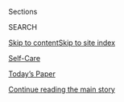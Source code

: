 <div id="app">

<div>

<div class="NYTAppHideMasthead css-zz1s19 e1suatyy0">

<div class="section css-ui9rw0 e1suatyy2">

<div class="css-11hrj97 er09x8g0">

<div class="css-6n7j50">

</div>

<span class="css-1dv1kvn">Sections</span>

<div class="css-10488qs">

<span class="css-1dv1kvn">SEARCH</span>

</div>

[Skip to content](#site-content)[Skip to site
index](#site-index)

</div>

<div id="masthead-section-label" class="css-1fnb9ct eaxe0e00">

[Self-Care](https://www.nytimes3xbfgragh.onion/section/style/self-care/)

</div>

<div class="css-10698na e1huz5gh0">

</div>

</div>

<div id="masthead-bar-one" class="section hasLinks css-15hmgas e1csuq9d3">

<div class="css-uqyvli e1csuq9d0">

</div>

<div class="css-1uqjmks e1csuq9d1">

</div>

<div class="css-9e9ivx">

[](https://myaccount.nytimes3xbfgragh.onion/auth/login?response_type=cookie&client_id=vi)

</div>

<div class="css-1bvtpon e1csuq9d2">

[Today’s Paper](https://www.nytimes3xbfgragh.onion/section/todayspaper)

</div>

</div>

</div>

</div>

<div data-aria-hidden="false">

<div id="site-content" data-role="main">

<div id="top-wrapper" class="css-15p45cc eaca97t0" type="top">

<div id="top-slug" class="css-19x0jxb eaca97t1" hidden="">

Advertisement

</div>

[Continue reading the main
story](#after-top)

<div class="ad top-wrapper" style="text-align:center;height:100%;display:block;min-height:90px">

<div id="top" class="place-ad" data-position="top" data-size-key="top">

</div>

</div>

<div id="after-top">

</div>

</div>

<div id="collection-style-self-care" class="section css-15h4p1b e9abtgs0">

<div class="css-1j21atc e1svk9qx1">

<div class="css-fmiefx e1svk9qx2">

<div class="css-1hk7r2m eu54l5x0">

<div id="sponsor-wrapper" class="css-7a1pgi eaca97t0" type="sponsor" hidden="">

<div id="sponsor-slug" class="css-1l4mleb eaca97t1" hidden="">

Supported by

</div>

[Continue reading the main
story](#after-sponsor)

<div id="sponsor" class="ad sponsor-wrapper" style="text-align:left;height:100%;display:block">

</div>

<div id="after-sponsor">

</div>

</div>

</div>

### <span class="css-hue6tr ezz4tcd1">[Style](/section/style)</span>

</div>

<div class="css-nfcc9b e1svk9qx3">

<div class="css-vl9dhg e1svk9qx5">

<div class="css-1nrhkj6 e1svk9qx6">

# Self-Care

<div class="follow-button-placeholder" data-collection-id="">

</div>

</div>

## <span>Hey friend.</span>

</div>

</div>

## <span>Hey friend.</span>

</div>

<div class="css-4svvz1 ekkqrpp0">

<div id="collection-highlights-container" class="section css-18l1u7x e46isfb1">

<div class="css-gfgt40 ekkqrpp1">

## Highlights

1.  ![<span class="css-1nk1g0h e1oaj3zl2"><span class="css-1dv1kvn">Credit</span>Erik
    Carter for The New York
    Times</span>](https://static01.graylady3jvrrxbe.onion/images/2020/08/02/fashion/29BLACK-BOOKCLUBS-promo/29BLACK-BOOKCLUBS-promo-videoLarge-v2.jpg)
    
    <div class="css-10wtrbd">
    
    <div class="css-1dqkjed">
    
    [![](https://static01.graylady3jvrrxbe.onion/images/2020/08/02/fashion/29BLACK-BOOKCLUBS-promo/oakImage-1595887265800-thumbStandard.jpg)](/2020/07/29/style/self-care/black-book-clubs.html)
    
    </div>
    
    ## [The Black Book Club Takes It to the Next Level](/2020/07/29/style/self-care/black-book-clubs.html)
    
    Noname and other Black thought leaders have taken what Oprah built
    and made something
    new.
    
    <span class="css-me3p27"></span><span class="css-1dydysp e4e4i5l3"></span><span class="css-9voj2j">By
    <span class="css-1baulvz last-byline" itemprop="name">Iman
    Stevenson</span></span>
    
    </div>

2.  ![<span class="css-1nk1g0h e1oaj3zl2"><span class="css-1dv1kvn">Credit</span></span>](https://static01.graylady3jvrrxbe.onion/images/2020/07/09/fashion/09BLACK-JOURNALISTS-Natelege-Whaley/merlin_174323043_57123aa6-e6ba-46e0-9178-6e1334e3e7b4-videoLarge.jpg)
    
    <div class="css-10wtrbd">
    
    <div class="css-1dqkjed">
    
    [![](https://static01.graylady3jvrrxbe.onion/images/2020/07/09/fashion/09BLACK-JOURNALISTS-Natelege-Whaley/09BLACK-JOURNALISTS-Natelege-Whaley-thumbStandard.jpg)](/2020/07/14/style/self-care/black-journalists.html)
    
    </div>
    
    ## [Self-Care for Black Journalists](/2020/07/14/style/self-care/black-journalists.html)
    
    In a news cycle filled with tragedy, much of it disproportionately
    affecting people of color, Black reporters and editors are
    reimagining coping
    strategies.
    
    <span class="css-me3p27"></span><span class="css-1dydysp e4e4i5l3"></span><span class="css-9voj2j">By
    <span class="css-1baulvz last-byline" itemprop="name">Patrice
    Peck</span></span>
    
    </div>

3.  1.  ![<span class="css-1nk1g0h e1oaj3zl2"><span class="css-1dv1kvn">Credit</span>Tony
        Cenicola/The New York
        Times</span>](https://static01.graylady3jvrrxbe.onion/images/2020/07/23/fashion/23SANITIZERS-use-this-one/23SANITIZERS-use-this-one-videoLarge.jpg)
        
        <div class="css-10wtrbd">
        
        ## [These Hand Sanitizers Smell Good, Kill Germs](/2020/07/22/style/these-hand-sanitizers-smell-good-kill-germs.html)
        
        <div class="css-ajkwsy">
        
        [![](https://static01.graylady3jvrrxbe.onion/images/2020/07/23/fashion/23SANITIZERS-use-this-one/23SANITIZERS-use-this-one-thumbStandard.jpg)](/2020/07/22/style/these-hand-sanitizers-smell-good-kill-germs.html)
        
        </div>
        
        Now that hand sanitizers have become an accessory of the new
        normal, upscale brands are introducing their own portable
        cleansers.
        
        <span class="css-me3p27"></span><span class="css-1dydysp e4e4i5l3"></span><span class="css-9voj2j">By
        <span class="css-1baulvz last-byline" itemprop="name">Rachel
        Felder</span></span>
        
        </div>
    
    2.  ![<span class="css-1nk1g0h e1oaj3zl2"><span class="css-1dv1kvn">Credit</span>Rose
        Wong</span>](https://static01.graylady3jvrrxbe.onion/images/2020/07/26/multimedia/26ah-beauty/26ah-beauty-videoLarge.jpg)
        
        <div class="css-10wtrbd">
        
        ## [Shed Your Quarantine Skin (and Hair and Nails), Safely](/2020/07/25/at-home/coronavirus-salons.html)
        
        <div class="css-ajkwsy">
        
        [![](https://static01.graylady3jvrrxbe.onion/images/2020/07/26/multimedia/26ah-beauty/26ah-beauty-thumbStandard.jpg)](/2020/07/25/at-home/coronavirus-salons.html)
        
        </div>
        
        If you venture out for a treatment or trim, you might encounter
        plexiglass barriers, tons of cleaning supplies, fewer clients at
        a time and higher
        prices.
        
        <span class="css-me3p27"></span><span class="css-1dydysp e4e4i5l3"></span><span class="css-9voj2j">By
        <span class="css-1baulvz last-byline" itemprop="name">Katherine
        Cusumano</span></span>
        
        </div>

</div>

<div class="css-1xdhyk6 e46isfb0">

<div class="css-zk12ih ef6si7p0">

1.  ### skin deep
    
    ![<span class="css-1hhnwbi e1oaj3zl2"><span class="css-1dv1kvn">Credit</span></span>](https://static01.graylady3jvrrxbe.onion/images/2020/07/30/fashion/28SKIN-UNSEXY-art/28SKIN-UNSEXY-art-videoLarge.jpg)
    
    <div class="css-10wtrbd">
    
    ## [Can Unsexy Beauty Be Sexy?](/2020/07/28/style/can-unsexy-beauty-be-sexy.html)
    
    A new guard of beauty brands is using slick packaging and candid
    messaging to sell products women were once embarrassed to
    buy.
    
    <span class="css-me3p27"></span><span class="css-1dydysp e4e4i5l3"></span><span class="css-9voj2j">By
    <span class="css-1baulvz last-byline" itemprop="name">Rachel
    Strugatz</span></span>
    
    </div>

2.  ![<span class="css-1hhnwbi e1oaj3zl2"><span class="css-1dv1kvn">Credit</span></span>](https://static01.graylady3jvrrxbe.onion/images/2020/07/06/autossell/footprint/footprint-videoLarge.jpg)
    
    <div class="css-10wtrbd">
    
    ## [Finally, N.Y.C. Beaches Are Open for Swimming. Thank God.](/interactive/2020/07/07/nyregion/nyc-beaches-open.html)
    
    Last week, cooped-up New Yorkers were finally able to enjoy the
    city’s beaches, and a sense of normalcy, even as the threat of
    coronavirus
    lingered.
    
    <span class="css-me3p27"></span><span class="css-1dydysp e4e4i5l3"></span><span class="css-9voj2j">By
    <span class="css-1baulvz last-byline" itemprop="name">Amanda
    Rosa</span></span>
    
    </div>

3.  ![<span class="css-1hhnwbi e1oaj3zl2"><span class="css-1dv1kvn">Credit</span>Hayoung
    Jeon/EPA, via
    Shutterstock</span>](https://static01.graylady3jvrrxbe.onion/images/2020/07/10/fashion/TIKTOK-VOICES1/merlin_174310533_b54972b2-c8d7-4066-86ea-6f10cc2683b9-videoLarge.jpg)
    
    <div class="css-10wtrbd">
    
    ## [What if the U.S. Bans TikTok?](/2020/07/10/style/tiktok-ban-us-users-influencers-taylor-lorenz.html)
    
    Gen Z and millennial users have found community on the app,
    particularly during the coronavirus pandemic. And for some of them,
    it’s their
    livelihood.
    
    <span class="css-me3p27"></span><span class="css-1dydysp e4e4i5l3"></span><span class="css-9voj2j">By
    <span class="css-1baulvz last-byline" itemprop="name">Taylor
    Lorenz</span></span>
    
    </div>

4.  ![<span class="css-1hhnwbi e1oaj3zl2"><span class="css-1dv1kvn">Credit</span>John
    G Mabanglo/EPA, via
    Shutterstock</span>](https://static01.graylady3jvrrxbe.onion/images/2020/06/28/fashion/00teens-lede/00teens-lede-videoLarge-v2.jpg)
    
    <div class="css-10wtrbd">
    
    ## [These Teen Girls Are Fighting for a More Just Future](/2020/06/26/style/teen-girls-black-lives-matter-activism.html)
    
    Like legions of Black women before them, these four young activists
    are building a better
    tomorrow.
    
    <span class="css-me3p27"></span><span class="css-1dydysp e4e4i5l3"></span><span class="css-9voj2j">By
    <span class="css-1baulvz last-byline" itemprop="name">Jessica
    Bennett</span></span>
    
    </div>

5.  ![<span class="css-1hhnwbi e1oaj3zl2"><span class="css-1dv1kvn">Credit</span>Getty
    Images</span>](https://static01.graylady3jvrrxbe.onion/images/2020/06/29/fashion/29youtube-beauty-3/29youtube-beauty-3-videoLarge-v2.jpg)
    
    <div class="css-10wtrbd">
    
    ## [The Problem With Shane Dawson and Jeffree Star: What Happened to These YouTube Stars?](/2020/06/29/style/shane-dawson-jeffree-star-youtube-taylor-lorenz.html)
    
    Beauty YouTube as we knew it may be over as two major influencers
    face the next
    generation.
    
    <span class="css-me3p27"></span><span class="css-1dydysp e4e4i5l3"></span><span class="css-9voj2j">By
    <span class="css-1baulvz last-byline" itemprop="name">Taylor
    Lorenz</span></span>
    
    </div>

</div>

</div>

</div>

<div id="mid1-wrapper" class="css-1mn4oms eaca97t0" type="rank">

<div id="mid1-slug" class="css-1tag3rd eaca97t1">

Advertisement

</div>

[Continue reading the main
story](#after-mid1)

<div id="mid1" class="ad mid1-wrapper" style="text-align:center;height:100%;display:block">

</div>

<div id="after-mid1">

</div>

</div>

<div class="section 5-band css-jhqenn ep7jkp60">

## [Juneteenth](/issue/style/2020/06/18/juneteenth)

[More in Juneteenth
    »](/issue/style/2020/06/18/juneteenth)

1.  ![<span class="css-1hhnwbi e1oaj3zl2"><span class="css-1dv1kvn">Credit</span>Eli
    Reed/Magnum
    Photos</span>](https://static01.graylady3jvrrxbe.onion/images/2020/06/18/fashion/18juneteenth-promos-05/18juneteenth-promos-05-videoLarge.jpg)
    
    <div class="css-10wtrbd">
    
    ## [How We Juneteenth](/interactive/2020/06/18/style/juneteenth-celebration.html)
    
    This year, Juneteenth arrives at a moment of change in the United
    States. We celebrate, mourn, observe and
    learn.
    
    <span class="css-me3p27"></span><span class="css-1dydysp e4e4i5l3"></span><span class="css-9voj2j">By
    <span class="css-1baulvz last-byline" itemprop="name">Veronica
    Chambers</span></span>
    
    </div>

2.  ![<span class="css-1hhnwbi e1oaj3zl2"><span class="css-1dv1kvn">Credit</span>NYT</span>](https://static01.graylady3jvrrxbe.onion/images/2020/06/18/fashion/18juneteenth-promos/18juneteenth-promos-videoLarge.jpg)
    
    <div class="css-10wtrbd">
    
    ## [Rest as Reparations](/2020/06/18/style/self-care/healing-trauma-racism-wellness.html)
    
    If there is a way to heal from trauma, where does one
    start?
    
    <span class="css-me3p27"></span><span class="css-1dydysp e4e4i5l3"></span><span class="css-9voj2j">By
    <span class="css-1baulvz last-byline" itemprop="name">Sandra E.
    Garcia</span></span>
    
    </div>

3.  ![<span class="css-1hhnwbi e1oaj3zl2"><span class="css-1dv1kvn">Credit</span>NYT</span>](https://static01.graylady3jvrrxbe.onion/images/2020/06/18/fashion/18juneteenth-promos-06/18juneteenth-promos-06-videoLarge.jpg)
    
    <div class="css-10wtrbd">
    
    ## [Ida, Maya, Rosa, Harriet: The Power in Our Names](/2020/06/18/style/self-care/sojourner-truth-harriet-tubman-slavery-names.html)
    
    Ayanna Pressley and Harriet Tubman both used naming in a way to
    evoke
    power.
    
    <span class="css-me3p27"></span><span class="css-1dydysp e4e4i5l3"></span><span class="css-9voj2j">By
    <span class="css-1baulvz last-byline" itemprop="name">Martha S.
    Jones</span></span>
    
    </div>

4.  ![<span class="css-1hhnwbi e1oaj3zl2"><span class="css-1dv1kvn">Credit</span></span>](https://static01.graylady3jvrrxbe.onion/images/2020/06/18/fashion/18juneteenth-promos-03/18juneteenth-promos-03-videoLarge.jpg)
    
    <div class="css-10wtrbd">
    
    ## [This Is How We Juneteenth](/article/juneteenth-celebration-history.html)
    
    This year, amid protests against police brutality and structural
    racism toward black Americans, some lean into the joy of tradition
    as resistance. Others say recognition is not
    enough.
    
    <span class="css-me3p27"></span><span class="css-1dydysp e4e4i5l3"></span><span class="css-9voj2j">By
    <span class="css-1baulvz last-byline" itemprop="name">Gina
    Cherelus</span></span>
    
    </div>

5.  ![<span class="css-1hhnwbi e1oaj3zl2"><span class="css-1dv1kvn">Credit</span>NYT</span>](https://static01.graylady3jvrrxbe.onion/images/2020/06/18/fashion/18juneteenth-promos-07/18juneteenth-promos-07-videoLarge.jpg)
    
    <div class="css-10wtrbd">
    
    ## [How Reparations for Slavery Became a 2020 Campaign Issue](/2020/06/18/us/politics/reparations-slavery.html)
    
    In 1865, formerly enslaved people were promised 40 acres of land
    and, later, a mule. More than 150 years since then some politicians
    are trying to make good on a version of that
    promise.
    
    <span class="css-me3p27"></span><span class="css-1dydysp e4e4i5l3"></span><span class="css-9voj2j">By
    <span class="css-1baulvz last-byline" itemprop="name">Emma
    Goldberg</span></span>
    
    </div>

</div>

<div class="section 5-band css-jhqenn ep7jkp60">

## [NYT Parenting](/spotlight/parenting)

[More in NYT Parenting
    »](/spotlight/parenting)

1.  ![<span class="css-1hhnwbi e1oaj3zl2"><span class="css-1dv1kvn">Credit</span></span>](https://static01.graylady3jvrrxbe.onion/images/2020/06/18/autossell/Screen-Shot-2020-06-16-at-1/Screen-Shot-2020-06-16-at-1-videoLarge.png)
    
    <div class="css-10wtrbd">
    
    ## [How to Entertain Your Kids This Summer? Maybe Don’t](/2020/06/18/arts/kids-summer-activities-virus.html)
    
    You can keep your family safe and sane by encouraging old-school
    play, embarking on some D.I.Y. projects and, yes, even embracing
    boredom.
    
    <span class="css-me3p27"></span><span class="css-1dydysp e4e4i5l3"></span><span class="css-9voj2j">By
    <span class="css-1baulvz last-byline" itemprop="name">Alexis
    Soloski</span></span>
    
    </div>

2.  ![<span class="css-1hhnwbi e1oaj3zl2"><span class="css-1dv1kvn">Credit</span>Ken
    Howard/Metropolitan
    Opera</span>](https://static01.graylady3jvrrxbe.onion/images/2020/06/19/arts/kids-camp1/kids-camp1-videoLarge.jpg)
    
    <div class="css-10wtrbd">
    
    ## [Considering Camp? Bunkmates Are Out, but Creativity Reigns](/2020/06/18/arts/kids-summer-camps-virtual.html)
    
    There may not be group hikes and s’mores, but that doesn’t mean
    there won’t be adventure, songs, comedy, art and dance. Here are
    some programs taking place
    online.
    
    <span class="css-me3p27"></span><span class="css-1dydysp e4e4i5l3"></span><span class="css-9voj2j">By
    <span class="css-1baulvz last-byline" itemprop="name">Laurel
    Graeber</span></span>
    
    </div>

3.  ![<span class="css-1hhnwbi e1oaj3zl2"><span class="css-1dv1kvn">Credit</span>Carol
    Rosegg</span>](https://static01.graylady3jvrrxbe.onion/images/2020/06/19/arts/18kids-theater-2/18kids-theater-2-videoLarge.jpg)
    
    <div class="css-10wtrbd">
    
    ## [While Theaters Are Dark, These Virtual Stages Deliver Actual Fun](/2020/06/18/theater/kids-summer-theater-virtual.html)
    
    From shows based on children’s books to productions that introduce
    children to global cultures, companies are offering a range of
    options.
    
    <span class="css-me3p27"></span><span class="css-1dydysp e4e4i5l3"></span><span class="css-9voj2j">By
    <span class="css-1baulvz last-byline" itemprop="name">Laurel
    Graeber</span></span>
    
    </div>

4.  ![<span class="css-1hhnwbi e1oaj3zl2"><span class="css-1dv1kvn">Credit</span>Amber
    Ren</span>](https://static01.graylady3jvrrxbe.onion/images/2020/06/19/arts/00kids-museums-carle/00kids-museums-carle-videoLarge.jpg)
    
    <div class="css-10wtrbd">
    
    ## [Digital Field Trips: Museum Adventures Abound for Kids](/2020/06/18/arts/design/kids-museums-summer-virus.html)
    
    Cultural institutions are finding creative ways to engage young
    visitors virtually this summer, and many of the offerings are
    free.
    
    <span class="css-me3p27"></span><span class="css-1dydysp e4e4i5l3"></span><span class="css-9voj2j">By
    <span class="css-1baulvz last-byline" itemprop="name">Laurel
    Graeber</span></span>
    
    </div>

5.  ![<span class="css-1hhnwbi e1oaj3zl2"><span class="css-1dv1kvn">Credit</span>Adriana
    Bellet</span>](https://static01.graylady3jvrrxbe.onion/images/2020/06/17/multimedia/17parenting-NL-vacuum/17parenting-NL-vacuum-videoLarge.jpg)
    
    <div class="css-10wtrbd">
    
    ## [When Impulse Buys Make You Feel Safe](/2020/06/17/parenting/virus-impulse-buys.html)
    
    A toddler-sized vacuum can’t fix the world. But it can make my kid
    smile, and help soothe my
    uncertainty.
    
    <span class="css-me3p27"></span><span class="css-1dydysp e4e4i5l3"></span><span class="css-9voj2j">By
    <span class="css-1baulvz last-byline" itemprop="name">Kaitlyn
    Greenidge</span></span>
    
    </div>

</div>

<div id="mid2-wrapper" class="css-1mn4oms eaca97t0" type="rank">

<div id="mid2-slug" class="css-1tag3rd eaca97t1">

Advertisement

</div>

[Continue reading the main
story](#after-mid2)

<div id="mid2" class="ad mid2-wrapper" style="text-align:center;height:100%;display:block">

</div>

<div id="after-mid2">

</div>

</div>

<div class="section 5-band css-jhqenn ep7jkp60">

## [Scam or Not](/column/scam-or-not)

[More in Scam or Not
    »](/column/scam-or-not)

1.  ![<span class="css-1hhnwbi e1oaj3zl2"><span class="css-1dv1kvn">Credit</span>Photo
    Illustration by The New York Times; Shutterstock
    (coffee)</span>](https://static01.graylady3jvrrxbe.onion/images/2020/02/14/fashion/14scams-coffee2/14scams-coffee2-videoLarge-v2.jpg)
    
    <div class="css-10wtrbd">
    
    ## [Is Coffee Good for You?](/2020/02/13/style/self-care/coffee-benefits.html)
    
    Yes\! But it depends on the kind of coffee and the
    quantity.
    
    <span class="css-me3p27"></span><span class="css-1dydysp e4e4i5l3"></span><span class="css-9voj2j">By
    <span class="css-1baulvz last-byline" itemprop="name">Dawn
    MacKeen</span></span>
    
    </div>

2.  ![<span class="css-1hhnwbi e1oaj3zl2"><span class="css-1dv1kvn">Credit</span>Photo
    Illustration by The New York
    Times</span>](https://static01.graylady3jvrrxbe.onion/images/2020/01/02/fashion/02scams-keto-1/02scams-keto-1-videoLarge.jpg)
    
    <div class="css-10wtrbd">
    
    ## [What Is the Keto Diet and Does It Work?](/2020/01/02/style/self-care/keto-diet-explained-benefits.html)
    
    Yes. But we don’t know how effective, or for how
    long.
    
    <span class="css-me3p27"></span><span class="css-1dydysp e4e4i5l3"></span><span class="css-9voj2j">By
    <span class="css-1baulvz last-byline" itemprop="name">Dawn
    MacKeen</span></span>
    
    </div>

3.  ![<span class="css-1hhnwbi e1oaj3zl2"><span class="css-1dv1kvn">Credit</span>Photo
    Illustration by The New York Times; Getty Images
    </span>](https://static01.graylady3jvrrxbe.onion/images/2019/12/01/fashion/27scam-probiotics-1/27scam-probiotics-1-videoLarge.jpg)
    
    <div class="css-10wtrbd">
    
    ## [What Are the Benefits of Probiotics?](/2019/11/27/style/self-care/probiotics-benefits.html)
    
    Studies suggest that certain probiotics can help in certain
    contexts. But you will need to do your research. We can
    help.
    
    <span class="css-me3p27"></span><span class="css-1dydysp e4e4i5l3"></span><span class="css-9voj2j">By
    <span class="css-1baulvz last-byline" itemprop="name">Melinda Wenner
    Moyer</span></span>
    
    </div>

4.  ![<span class="css-1hhnwbi e1oaj3zl2"><span class="css-1dv1kvn">Credit</span>Photo
    Illustration by The New York
    Times</span>](https://static01.graylady3jvrrxbe.onion/images/2019/11/22/fashion/22scam-fasting-1/22scam-fasting-1-videoLarge-v2.jpg)
    
    <div class="css-10wtrbd">
    
    ## [What Is Intermittent Fasting and Does It Really Work?](/2019/11/23/style/self-care/intermittent-fasting-benefits.html)
    
    Yes — but fasting offers weight loss similar to any reduction in
    calories. The best diet is the one where you are healthy, hydrated
    and living your best life. If fasting works for you, go for
    it.
    
    <span class="css-me3p27"></span><span class="css-1dydysp e4e4i5l3"></span><span class="css-9voj2j">By
    <span class="css-1baulvz last-byline" itemprop="name">Crystal
    Martin</span></span>
    
    </div>

5.  ![<span class="css-1hhnwbi e1oaj3zl2"><span class="css-1dv1kvn">Credit</span>Photo
    Illustration by The New York Times;
    Shutterstock</span>](https://static01.graylady3jvrrxbe.onion/images/2019/11/06/fashion/06scams-collagen2/06scams-collagen2-videoLarge.jpg)
    
    <div class="css-10wtrbd">
    
    ## [Are There Benefits to Collagen Supplements?](/2019/11/09/style/self-care/collagen-benefits.html)
    
    Maybe\! But get ready for a long-term
    relationship.
    
    <span class="css-me3p27"></span><span class="css-1dydysp e4e4i5l3"></span><span class="css-9voj2j">By
    <span class="css-1baulvz last-byline" itemprop="name">Gabriela
    Ulloa</span></span>
    
    </div>

</div>

<div class="section 5-band css-jhqenn ep7jkp60">

## [Consumption: How we buy, exploit and reuse.](/issue/fashion/2019/12/16/consumption)

[More in Consumption: How we buy, exploit and reuse.
»](/issue/fashion/2019/12/16/consumption)

1.  ![<span class="css-1hhnwbi e1oaj3zl2"><span class="css-1dv1kvn">Credit</span>Lisa
    Maree Williams for The New York
    Times</span>](https://static01.graylady3jvrrxbe.onion/images/2019/12/17/fashion/17SaturdayNightGirls-top/merlin_162314289_be6d76eb-87d8-40b2-bebb-aff92b5d168d-videoLarge.jpg)
    
    <div class="css-10wtrbd">
    
    ## [What Do Gen Z Shoppers Want? A Cute, Cheap Outfit That Looks Great on Instagram](/2019/12/17/style/fast-fashion-gen-z.html)
    
    Three young women shoppers in three countries talk about what they
    buy, where they buy it and
    why.
    
    <span class="css-me3p27"></span><span class="css-1dydysp e4e4i5l3"></span><span class="css-9voj2j">By
    <span class="css-1baulvz" itemprop="name">Elizabeth Paton</span>,
    <span class="css-1baulvz" itemprop="name">Taylor Lorenz</span> and
    <span class="css-1baulvz last-byline" itemprop="name">Isabella
    Kwai</span></span>
    
    </div>

2.  ![<span class="css-1hhnwbi e1oaj3zl2"><span class="css-1dv1kvn">Credit</span>Jessica
    Pons for The New York
    Times</span>](https://static01.graylady3jvrrxbe.onion/images/2019/12/16/fashion/16fashionnova-cortes-top/16fashionnova-cortes-top-videoLarge-v2.jpg)
    
    <div class="css-10wtrbd">
    
    ## [Fashion Nova’s Secret: Underpaid Workers in Los Angeles Factories](/2019/12/16/business/fashion-nova-underpaid-workers.html)
    
    The online retailer makes fast fashion for the Instagram elite. The
    way many of its garments are made is much less
    glamorous.
    
    <span class="css-me3p27"></span><span class="css-1dydysp e4e4i5l3"></span><span class="css-9voj2j">By
    <span class="css-1baulvz last-byline" itemprop="name">Natalie
    Kitroeff</span></span>
    
    </div>

3.  ![<span class="css-1hhnwbi e1oaj3zl2"><span class="css-1dv1kvn">Credit</span>Kemal
    Jufri for The New York
    Times</span>](https://static01.graylady3jvrrxbe.onion/images/2019/12/19/fashion/19workers-Rumsinah/19workers-Rumsinah-videoLarge.jpg)
    
    <div class="css-10wtrbd">
    
    ## [Who Made Your Clothes?](/2019/12/19/style/garment-workers-around-the-world.html)
    
    Garment workers around the world make everything from luxury
    handbags to fast fashion leggings. Here are some of their
    stories.
    
    <span class="css-me3p27"></span><span class="css-1dydysp e4e4i5l3"></span><span class="css-9voj2j">By
    <span class="css-1baulvz last-byline" itemprop="name">Sanam
    Yar</span></span>
    
    </div>

4.  ![<span class="css-1hhnwbi e1oaj3zl2"><span class="css-1dv1kvn">Credit</span>Fabeha
    Monir for The New York
    Times</span>](https://static01.graylady3jvrrxbe.onion/images/2019/12/18/fashion/18HM-consumption-spinning/merlin_163482792_f01470dd-eb2b-4565-babb-16c17020f161-videoLarge.jpg)
    
    <div class="css-10wtrbd">
    
    ## [H\&M’s Different Kind of Clickbait](/2019/12/18/fashion/hms-supply-chain-transparency.html)
    
    The Swedish retailer now lets customers know where nearly every
    garment it sells is made. Is that
    enough?
    
    <span class="css-me3p27"></span><span class="css-1dydysp e4e4i5l3"></span><span class="css-9voj2j">By
    <span class="css-1baulvz" itemprop="name">Elizabeth Paton</span> and
    <span class="css-1baulvz last-byline" itemprop="name">Sapna
    Maheshwari</span></span>
    
    </div>

5.  ![<span class="css-1hhnwbi e1oaj3zl2"><span class="css-1dv1kvn">Credit</span>Vincent
    Tullo for The New York
    Times</span>](https://static01.graylady3jvrrxbe.onion/images/2019/12/20/fashion/20Ragpicker-promo/20Ragpicker-promo-videoLarge-v2.jpg)
    
    <div class="css-10wtrbd">
    
    ## [The Future Is Trashion](/2019/12/20/style/zero-waste-daniel-trashion.html)
    
    We make too much and buy too much. But maybe there is a way not to
    waste too much. The ragpicker of Brooklyn has an
    idea.
    
    <span class="css-me3p27"></span><span class="css-1dydysp e4e4i5l3"></span><span class="css-9voj2j">By
    <span class="css-1baulvz last-byline" itemprop="name">Vanessa
    Friedman</span></span>
    
    </div>

</div>

<div id="mid3-wrapper" class="css-1mn4oms eaca97t0" type="rank">

<div id="mid3-slug" class="css-1tag3rd eaca97t1">

Advertisement

</div>

[Continue reading the main
story](#after-mid3)

<div id="mid3" class="ad mid3-wrapper" style="text-align:center;height:100%;display:block">

</div>

<div id="after-mid3">

</div>

</div>

<div class="section 5-band css-jhqenn ep7jkp60">

## [Style](/section/style)

[More in Style
    »](/section/style)

1.  ![<span class="css-1hhnwbi e1oaj3zl2"><span class="css-1dv1kvn">Credit</span>Photo
    Illustration by The New York Times; Associated
    Press</span>](https://static01.graylady3jvrrxbe.onion/images/2020/08/23/fashion/23with-elonmusk-promo-v1/23with-elonmusk-promo-v1-videoLarge-v2.jpg)
    
    <div class="css-10wtrbd">
    
    ## [Elon Musk, Blasting Off in Domestic Bliss](/2020/07/25/style/elon-musk-maureen-dowd.html)
    
    The billionaire space oddity on life with Grimes and Baby X, Trump,
    Tesla, tunnels, short shorts, stock surges, Facebook fumbles and
    everything else under the
    sun.
    
    <span class="css-me3p27"></span><span class="css-1dydysp e4e4i5l3"></span><span class="css-9voj2j">By
    <span class="css-1baulvz last-byline" itemprop="name">Maureen
    Dowd</span></span>
    
    </div>

2.  ![<span class="css-1hhnwbi e1oaj3zl2"><span class="css-1dv1kvn">Credit</span>Margaret
    Riegel</span>](https://static01.graylady3jvrrxbe.onion/images/2020/06/26/fashion/26FRIENDS-MONEY/26FRIENDS-MONEY-videoLarge.jpg)
    
    <div class="css-10wtrbd">
    
    ## [How to Talk to Your Friends About Money](/2020/07/25/style/how-to-talk-to-friends-about-money.html)
    
    New financial hardships may be hitting those closest to you. It
    doesn’t have to be
    awkward.
    
    <span class="css-me3p27"></span><span class="css-1dydysp e4e4i5l3"></span><span class="css-9voj2j">By
    <span class="css-1baulvz last-byline" itemprop="name">Kristin
    Wong</span></span>
    
    </div>

3.  ![<span class="css-1hhnwbi e1oaj3zl2"><span class="css-1dv1kvn">Credit</span>Fred
    R. Conrad/The New York
    Times</span>](https://static01.graylady3jvrrxbe.onion/images/2020/08/02/fashion/25VIRTUAL-ARTIST-ALLEY1/merlin_99908339_34af89fc-2650-4095-bcfb-c786508068a0-videoLarge.jpg)
    
    <div class="css-10wtrbd">
    
    ## [Comic-Con Is Online, and So Is the Artist Alley](/2020/07/25/style/comic-con-online-artist-alley.html)
    
    Indie artists who make a significant portion of their income at fan
    conventions are hoping virtual attendees will be willing to
    spend.
    
    <span class="css-me3p27"></span><span class="css-1dydysp e4e4i5l3"></span><span class="css-9voj2j">By
    <span class="css-1baulvz last-byline" itemprop="name">Paige
    Lyman</span></span>
    
    </div>

4.  ![<span class="css-1hhnwbi e1oaj3zl2"><span class="css-1dv1kvn">Credit</span>Brian
    Rea</span>](https://static01.graylady3jvrrxbe.onion/images/2020/07/26/fashion/26MODERN-ORPHANAGE/26MODERN-ORPHANAGE-videoLarge.jpg)
    
    <div class="css-10wtrbd">
    
    ## [Why Did She Leave Me There?](/2020/07/24/style/modern-love-adoption-vietnam-why-did-she-leave-me-there.html)
    
    A young man returns to the Vietnamese orphanage he had spent 25
    years trying to
    forget.
    
    <span class="css-me3p27"></span><span class="css-1dydysp e4e4i5l3"></span><span class="css-9voj2j">By
    <span class="css-1baulvz last-byline" itemprop="name">Kacey Vu
    Shap</span></span>
    
    </div>

5.  ![<span class="css-1hhnwbi e1oaj3zl2"><span class="css-1dv1kvn">Credit</span>Simbarashe
    Cha for The New York
    Times</span>](https://static01.graylady3jvrrxbe.onion/images/2020/07/23/fashion/23BLM-FITNESS5-promo/23BLM-FITNESS5-promo-videoLarge.jpg)
    
    <div class="css-10wtrbd">
    
    ## [Yoga, SoulCycle and Peloton Face Truths About How Black Lives Matter](/2020/07/23/style/peloton-black-lives-matter-ride-soul-cycle-y7.html)
    
    Instructor walkouts and motivational messages in a predominantly
    white industry decimated by the
    coronavirus.
    
    <span class="css-me3p27"></span><span class="css-1dydysp e4e4i5l3"></span><span class="css-9voj2j">By
    <span class="css-1baulvz last-byline" itemprop="name">Katherine
    Rosman</span></span>
    
    </div>

</div>

<div class="section 5-band css-jhqenn ep7jkp60">

## [Modern Love](/column/modern-love)

[More in Modern Love
    »](/column/modern-love)

1.  ![<span class="css-1hhnwbi e1oaj3zl2"><span class="css-1dv1kvn">Credit</span>Brian
    Rea</span>](https://static01.graylady3jvrrxbe.onion/images/2020/08/02/fashion/02MODERN-FARM/02MODERN-FARM-videoLarge.jpg)
    
    <div class="css-10wtrbd">
    
    ## [Spending My Tenderness on Animals](/2020/07/31/style/modern-love-spending-tenderness-on-animals.html)
    
    As a vulnerable girl at a remote commune, I sought solace from
    horses, goats, even a bear cub. Today’s dark times have sent me
    their way
    again.
    
    <span class="css-me3p27"></span><span class="css-1dydysp e4e4i5l3"></span><span class="css-9voj2j">By
    <span class="css-1baulvz last-byline" itemprop="name">Bethany Groff
    Dorau</span></span>
    
    </div>

2.  ![<span class="css-1hhnwbi e1oaj3zl2"><span class="css-1dv1kvn">Credit</span>Brian
    Rea</span>](https://static01.graylady3jvrrxbe.onion/images/2020/07/29/fashion/00TINYLOVE-ILLO5/00TINYLOVE-ILLO5-videoLarge.jpg)
    
    <div class="css-10wtrbd">
    
    ## [Tiny Love Stories: ‘My Parents Never Called’](/2020/07/28/style/tiny-modern-love-stories-coronavirus-my-parents-never-called.html)
    
    Modern Love in miniature, featuring reader-submitted stories of no
    more than 100
    words.
    
    <span class="css-me3p27"></span>
    
    </div>

3.  ![<span class="css-1hhnwbi e1oaj3zl2"><span class="css-1dv1kvn">Credit</span>Brian
    Rea</span>](https://static01.graylady3jvrrxbe.onion/images/2020/07/26/fashion/26MODERN-ORPHANAGE/26MODERN-ORPHANAGE-videoLarge.jpg)
    
    <div class="css-10wtrbd">
    
    ## [Why Did She Leave Me There?](/2020/07/24/style/modern-love-adoption-vietnam-why-did-she-leave-me-there.html)
    
    A young man returns to the Vietnamese orphanage he had spent 25
    years trying to
    forget.
    
    <span class="css-me3p27"></span><span class="css-1dydysp e4e4i5l3"></span><span class="css-9voj2j">By
    <span class="css-1baulvz last-byline" itemprop="name">Kacey Vu
    Shap</span></span>
    
    </div>

4.  ![<span class="css-1hhnwbi e1oaj3zl2"><span class="css-1dv1kvn">Credit</span>Brian
    Rea</span>](https://static01.graylady3jvrrxbe.onion/images/2020/07/06/fashion/06TINYLOVE-illo1/06TINYLOVE-illo1-videoLarge.jpg)
    
    <div class="css-10wtrbd">
    
    ## [Tiny Love Stories: ‘Monogamous Birds of N.Y.C.’](/2020/07/21/style/tiny-modern-love-stories-coronavirus-monogamous-birds-of-nyc.html)
    
    Modern Love in miniature, featuring reader-submitted stories of no
    more than 100
    words.
    
    <span class="css-me3p27"></span>
    
    </div>

5.  ![<span class="css-1hhnwbi e1oaj3zl2"><span class="css-1dv1kvn">Credit</span>Brian
    Rea</span>](https://static01.graylady3jvrrxbe.onion/images/2020/07/19/fashion/19MODERN-DATINGAPP/19MODERN-DATINGAPP-videoLarge.jpg)
    
    <div class="css-10wtrbd">
    
    ## [Trying to Feel Love-Worthy (While Working for a Dating App)](/2020/07/17/style/modern-love-feel-love-worthy-working-for-dating-app.html)
    
    Being awash in romantic complaints has left me — a Black woman who’s
    had heartache — feeling dismayed but
    hopeful.
    
    <span class="css-me3p27"></span><span class="css-1dydysp e4e4i5l3"></span><span class="css-9voj2j">By
    <span class="css-1baulvz last-byline" itemprop="name">Loré
    Yessuff</span></span>
    
    </div>

</div>

<div id="mid4-wrapper" class="css-1mn4oms eaca97t0" type="rank">

<div id="mid4-slug" class="css-1tag3rd eaca97t1">

Advertisement

</div>

[Continue reading the main
story](#after-mid4)

<div id="mid4" class="ad mid4-wrapper" style="text-align:center;height:100%;display:block">

</div>

<div id="after-mid4">

</div>

</div>

<div class="section 5-band css-jhqenn ep7jkp60">

## [Skin Deep](/column/skin-deep)

[More in Skin Deep
    »](/column/skin-deep)

1.  ![<span class="css-1hhnwbi e1oaj3zl2"><span class="css-1dv1kvn">Credit</span></span>](https://static01.graylady3jvrrxbe.onion/images/2020/07/30/fashion/28SKIN-UNSEXY-art/28SKIN-UNSEXY-art-videoLarge.jpg)
    
    <div class="css-10wtrbd">
    
    ## [Can Unsexy Beauty Be Sexy?](/2020/07/28/style/can-unsexy-beauty-be-sexy.html)
    
    A new guard of beauty brands is using slick packaging and candid
    messaging to sell products women were once embarrassed to
    buy.
    
    <span class="css-me3p27"></span><span class="css-1dydysp e4e4i5l3"></span><span class="css-9voj2j">By
    <span class="css-1baulvz last-byline" itemprop="name">Rachel
    Strugatz</span></span>
    
    </div>

2.  ![<span class="css-1hhnwbi e1oaj3zl2"><span class="css-1dv1kvn">Credit</span>via
    Nick
    Barose</span>](https://static01.graylady3jvrrxbe.onion/images/2020/05/28/fashion/27SKIN-EYES-top/27SKIN-EYES-top-videoLarge-v2.jpg)
    
    <div class="css-10wtrbd">
    
    ## [Makeup and the Mask. It’s About the Eyes.](/2020/05/26/style/makeup-and-the-mask-its-about-the-eyes.html)
    
    Some pros share their tips for doing your makeup while
    masking.
    
    <span class="css-me3p27"></span><span class="css-1dydysp e4e4i5l3"></span><span class="css-9voj2j">By
    <span class="css-1baulvz last-byline" itemprop="name">Crystal
    Martin</span></span>
    
    </div>

3.  ![<span class="css-1hhnwbi e1oaj3zl2"><span class="css-1dv1kvn">Credit</span>The
    New York
    Times</span>](https://static01.graylady3jvrrxbe.onion/images/2020/07/14/fashion/14SKIN-BEARDSArt/14SKIN-BEARDSArt-videoLarge.jpg)
    
    <div class="css-10wtrbd">
    
    ## [It’s Long Past Time to Get That Beard Under Control](/2020/07/15/style/its-long-past-time-to-get-that-beard-under-control.html)
    
    Good thing men are warming up to some new
    tools.
    
    <span class="css-me3p27"></span><span class="css-1dydysp e4e4i5l3"></span><span class="css-9voj2j">By
    <span class="css-1baulvz last-byline" itemprop="name">Andrew Adam
    Newman</span></span>
    
    </div>

4.  ![<span class="css-1hhnwbi e1oaj3zl2"><span class="css-1dv1kvn">Credit</span>Agnes
    Ricart</span>](https://static01.graylady3jvrrxbe.onion/images/2020/05/19/fashion/19SKIN-BLUELIGHT/19SKIN-BLUELIGHT-videoLarge.jpg)
    
    <div class="css-10wtrbd">
    
    ## [What Is All of That Screen Time Doing to Your Skin?](/2020/05/20/style/skin-damage-blue-light-what-is-all-of-that-screen-time-doing-to-your-skin.html)
    
    We checked in with experts to learn about the risks of indoor light
    and how we can protect
    ourselves.
    
    <span class="css-me3p27"></span><span class="css-1dydysp e4e4i5l3"></span><span class="css-9voj2j">By
    <span class="css-1baulvz last-byline" itemprop="name">Crystal
    Martin</span></span>
    
    </div>

5.  ![<span class="css-1hhnwbi e1oaj3zl2"><span class="css-1dv1kvn">Credit</span></span>](https://static01.graylady3jvrrxbe.onion/images/2020/03/31/fashion/31virus-roots-topper2/31virus-roots-topper2-videoLarge-v2.jpg)
    
    <div class="css-10wtrbd">
    
    ## [How to Touch Up Your Roots at Home](/2020/03/31/style/how-to-touch-up-your-roots-at-home.html)
    
    Here’s what you should and shouldn’t
    do.
    
    <span class="css-me3p27"></span><span class="css-1dydysp e4e4i5l3"></span><span class="css-9voj2j">By
    <span class="css-1baulvz last-byline" itemprop="name">Crystal
    Martin</span></span>
    
    </div>

</div>

<div class="section 5-band css-jhqenn ep7jkp60">

## [Fashion](/section/fashion)

[More in Fashion
    »](/section/fashion)

1.  ![<span class="css-1hhnwbi e1oaj3zl2"><span class="css-1dv1kvn">Credit</span>Amr
    Alfiky/The New York
    Times</span>](https://static01.graylady3jvrrxbe.onion/images/2020/08/02/business/02virus-influencers-1/02virus-influencers-1-videoLarge.jpg)
    
    <div class="css-10wtrbd">
    
    ## [Nordstrom Uses Influencers to Promote Safety and Draw Anxious Shoppers](/2020/08/02/business/media/coronavirus-nordstrom-infuencers.html)
    
    Some retailers are turning to popular social media personalities to
    detail post-pandemic protocols and boost the allure of visiting
    their
    stores.
    
    <span class="css-me3p27"></span><span class="css-1dydysp e4e4i5l3"></span><span class="css-9voj2j">By
    <span class="css-1baulvz last-byline" itemprop="name">Sapna
    Maheshwari</span></span>
    
    </div>

2.  ![<span class="css-1hhnwbi e1oaj3zl2"><span class="css-1dv1kvn">Credit</span>Fabio
    Frustaci/EPA, via
    Shutterstock</span>](https://static01.graylady3jvrrxbe.onion/images/2020/07/31/fashion/31stella-1/merlin_173300313_20e6e049-5489-41f9-be5a-9b7d5473ddd8-videoLarge.jpg)
    
    <div class="css-10wtrbd">
    
    ## [Italian Fashion Hasn’t Changed Enough, Black Designers Say](/2020/07/31/fashion/italian-fashion-black-designers.html)
    
    A new letter sent by independent designers to fashion executives
    demands reform, or at least a serious conversation about
    race.
    
    <span class="css-me3p27"></span><span class="css-1dydysp e4e4i5l3"></span><span class="css-9voj2j">By
    <span class="css-1baulvz last-byline" itemprop="name">Jessica
    Testa</span></span>
    
    </div>

3.  ![<span class="css-1hhnwbi e1oaj3zl2"><span class="css-1dv1kvn">Credit</span>Bruce
    Bennett/Getty
    Images</span>](https://static01.graylady3jvrrxbe.onion/images/2020/08/02/business/02LordandTaylor-Bankruptcy1/02LordandTaylor-Bankruptcy1-videoLarge.jpg)
    
    <div class="css-10wtrbd">
    
    ## [Lord & Taylor Files for Bankruptcy as Retail Collapses Pile Up](/2020/08/02/business/Lord-and-Taylor-Bankruptcy.html)
    
    The department store, which traces its roots to 1826, was struggling
    before the coronavirus hit. Its owner, the clothing rental start-up
    Le Tote, also filed for
    bankruptcy.
    
    <span class="css-me3p27"></span><span class="css-1dydysp e4e4i5l3"></span><span class="css-9voj2j">By
    <span class="css-1baulvz last-byline" itemprop="name">Sapna
    Maheshwari</span></span>
    
    </div>

4.  ![<span class="css-1hhnwbi e1oaj3zl2"><span class="css-1dv1kvn">Credit</span></span>](https://static01.graylady3jvrrxbe.onion/images/2020/07/30/fashion/30ZOOMSUITS-COMBO/30ZOOMSUITS-COMBO-videoLarge.jpg)
    
    <div class="css-10wtrbd">
    
    ## [Titans of Tech Testify in Their Trust-Me Suits](/2020/07/29/style/Bezos-zuckerberg-cook-pichai-testimony-suits.html)
    
    It’s a tongue twister, but also a strategy. Jeff Bezos, Mark
    Zuckerberg, Tim Cook and Sundar Pichai appeared before Congress and
    dressed the
    part.
    
    <span class="css-me3p27"></span><span class="css-1dydysp e4e4i5l3"></span><span class="css-9voj2j">By
    <span class="css-1baulvz last-byline" itemprop="name">Vanessa
    Friedman</span></span>
    
    </div>

5.  ![<span class="css-1hhnwbi e1oaj3zl2"><span class="css-1dv1kvn">Credit</span>Marcio
    Jose Sanchez/Associated
    Press</span>](https://static01.graylady3jvrrxbe.onion/images/2020/07/29/fashion/29unbuttoned-moms-1-SUB/merlin_174896520_00a3ac2a-7670-418a-82b1-8ee02d3f0437-videoLarge.jpg)
    
    <div class="css-10wtrbd">
    
    ## [What Does It Mean to ‘Look Like a Mom’?](/2020/07/28/style/wall-of-moms-image.html)
    
    As the Wall of Moms movement spreads across the country, so, too,
    does that
    question.
    
    <span class="css-me3p27"></span><span class="css-1dydysp e4e4i5l3"></span><span class="css-9voj2j">By
    <span class="css-1baulvz last-byline" itemprop="name">Vanessa
    Friedman</span></span>
    
    </div>

</div>

<div id="mid5-wrapper" class="css-1mn4oms eaca97t0" type="rank">

<div id="mid5-slug" class="css-1tag3rd eaca97t1">

Advertisement

</div>

[Continue reading the main
story](#after-mid5)

<div id="mid5" class="ad mid5-wrapper" style="text-align:center;height:100%;display:block">

</div>

<div id="after-mid5">

</div>

</div>

<div class="section 5-band css-jhqenn ep7jkp60">

## [The Cycle](/column/the-cycle)

[More in The Cycle
    »](/column/the-cycle)

1.  ![<span class="css-1hhnwbi e1oaj3zl2"><span class="css-1dv1kvn">Credit</span>Illustration
    by Claire
    Milbrath</span>](https://static01.graylady3jvrrxbe.onion/images/2020/06/19/fashion/00cycle-bathrooms/00cycle-bathrooms-videoLarge.jpg)
    
    <div class="css-10wtrbd">
    
    ## [What to Do When You Need to Use a Public Bathroom During a Pandemic](/2020/06/24/style/coronavirus-public-bathrooms.html)
    
    We’ve heard about toilet plume. And now we’re venturing out a little
    more. So what’s a person with a full bladder to
    do?
    
    <span class="css-me3p27"></span><span class="css-1dydysp e4e4i5l3"></span><span class="css-9voj2j">By
    <span class="css-1baulvz last-byline" itemprop="name">Jen
    Gunter</span></span>
    
    </div>

2.  ![<span class="css-1hhnwbi e1oaj3zl2"><span class="css-1dv1kvn">Credit</span>Illustration
    by Claire
    Milbrath</span>](https://static01.graylady3jvrrxbe.onion/images/2019/11/21/fashion/21cycle-periodshame-01/21cycle-periodshame--videoLarge.jpg)
    
    <div class="css-10wtrbd">
    
    ## [Thank God for Judy Blume](/2019/11/21/style/menstrual-diarrhea-happens.html)
    
    Many people assume that I had a very body-positive upbringing. But
    like so many women, it was quite the
    opposite.
    
    <span class="css-me3p27"></span><span class="css-1dydysp e4e4i5l3"></span><span class="css-9voj2j">By
    <span class="css-1baulvz last-byline" itemprop="name">Jen
    Gunter</span></span>
    
    </div>

3.  ![<span class="css-1hhnwbi e1oaj3zl2"><span class="css-1dv1kvn">Credit</span>Illustration
    by Claire
    Milbrath</span>](https://static01.graylady3jvrrxbe.onion/images/2019/10/07/fashion/07Cycle-obdate/07Cycle-obdate-videoLarge.jpg)
    
    <div class="css-10wtrbd">
    
    ## [Dating While Ob-Gyn](/2019/10/08/style/dating-while-ob-gyn.html)
    
    When a romantic prospect learns what I do for a living, things often
    get interesting. And
    weird.
    
    <span class="css-me3p27"></span><span class="css-1dydysp e4e4i5l3"></span><span class="css-9voj2j">By
    <span class="css-1baulvz last-byline" itemprop="name">Jen
    Gunter</span></span>
    
    </div>

4.  ![<span class="css-1hhnwbi e1oaj3zl2"><span class="css-1dv1kvn">Credit</span>Illustration
    by Claire
    Milbrath</span>](https://static01.graylady3jvrrxbe.onion/images/2019/08/25/fashion/13Cycle-sti-1/13Cycle-sti-1-videoLarge.jpg)
    
    <div class="css-10wtrbd">
    
    ## [Why Sexually Transmitted Infections Can’t Shake Their Stigma](/2019/08/13/style/sti-stigma-sexual-transmitted-infections.html)
    
    We live in an era of sex positivity — until we get positive test
    results. And that’s unfortunate, because S.T.I.s are on the
    rise.
    
    <span class="css-me3p27"></span><span class="css-1dydysp e4e4i5l3"></span><span class="css-9voj2j">By
    <span class="css-1baulvz last-byline" itemprop="name">Jen
    Gunter</span></span>
    
    </div>

5.  ![<span class="css-1hhnwbi e1oaj3zl2"><span class="css-1dv1kvn">Credit</span>Illustration
    by Claire
    Milbrath</span>](https://static01.graylady3jvrrxbe.onion/images/2019/02/04/style/04Cycle-drinking-1/04Cycle-drinking-1-videoLarge-v2.jpg)
    
    <div class="css-10wtrbd">
    
    ## [Drinking While Pregnant: An Inconvenient Truth](/2019/02/05/style/drinking-while-pregnant.html)
    
    Recommending that pregnant women not drink alcohol has been called
    old-fashioned and even patriarchal. So, as a feminist, my opinion
    may come as a
    surprise.
    
    <span class="css-me3p27"></span><span class="css-1dydysp e4e4i5l3"></span><span class="css-9voj2j">By
    <span class="css-1baulvz last-byline" itemprop="name">Jen
    Gunter</span></span>
    
    </div>

</div>

<div class="section 5-band css-jhqenn ep7jkp60">

## [The Look](/column/the-look)

[More in The Look
    »](/column/the-look)

1.  ![<span class="css-1hhnwbi e1oaj3zl2"><span class="css-1dv1kvn">Credit</span>Farah
    Al Qasimi for The New York
    Times</span>](https://static01.graylady3jvrrxbe.onion/images/2020/07/16/fashion/16THELOOK-MISSMUSLIMAH2/16THELOOK-MISSMUSLIMAH2-videoLarge-v4.jpg)
    
    <div class="css-10wtrbd">
    
    ## [‘I Am Here to Prove You Wrong’](/2020/07/04/style/muslim-beauty-pageant-miss-muslimah-usa.html)
    
    At Miss Muslimah USA, a pageant for young Muslim women, the
    complexity of modesty is on full
    display.
    
    <span class="css-me3p27"></span><span class="css-1dydysp e4e4i5l3"></span><span class="css-9voj2j">By
    <span class="css-1baulvz" itemprop="name">Farah Al Qasimi</span> and
    <span class="css-1baulvz last-byline" itemprop="name">Liana
    Aghajanian</span></span>
    
    </div>

2.  ![<span class="css-1hhnwbi e1oaj3zl2"><span class="css-1dv1kvn">Credit</span>Andre
    D.
    Wagner</span>](https://static01.graylady3jvrrxbe.onion/images/2020/06/07/fashion/06THELOOK-BLACK-BOYHOOD1/06THELOOK-BLACK-BOYHOOD1-videoLarge.jpg)
    
    <div class="css-10wtrbd">
    
    ## [City Summer, Country Summer](/2020/06/06/style/city-summer-country-summer.html)
    
    A photographer and a writer separately explore black boyhood and the
    season.
    
    <span class="css-me3p27"></span><span class="css-1dydysp e4e4i5l3"></span><span class="css-9voj2j">By
    <span class="css-1baulvz" itemprop="name">Andre D. Wagner</span> and
    <span class="css-1baulvz last-byline" itemprop="name">Kiese
    Laymon</span></span>
    
    </div>

3.  ![<span class="css-1hhnwbi e1oaj3zl2"><span class="css-1dv1kvn">Credit</span>Jake
    Michaels for The New York
    Times</span>](https://static01.graylady3jvrrxbe.onion/images/2019/12/22/fashion/00THELOOK-POULTRYMECCA1/00THELOOK-POULTRYMECCA1-videoLarge-v2.jpg)
    
    <div class="css-10wtrbd">
    
    ## [The Store Where Los Angeles Converges](/2019/12/21/style/la-fresh-poultry-immigrant-family-recipes.html)
    
    LA Fresh Poultry, a halal-style butchery, caters to a diverse
    clientele of home chefs and professionals who want to be reminded of
    their
    roots.
    
    <span class="css-me3p27"></span><span class="css-1dydysp e4e4i5l3"></span><span class="css-9voj2j">By
    <span class="css-1baulvz" itemprop="name">Jake Michaels</span> and
    <span class="css-1baulvz last-byline" itemprop="name">Walter
    Thompson-Hernández</span></span>
    
    </div>

4.  ![<span class="css-1hhnwbi e1oaj3zl2"><span class="css-1dv1kvn">Credit</span>Jessica
    Lehrman for The New York
    Times</span>](https://static01.graylady3jvrrxbe.onion/images/2019/11/24/fashion/THELOOK-MARCHINGBAND1/THELOOK-MARCHINGBAND1-videoLarge-v2.jpg)
    
    <div class="css-10wtrbd">
    
    ## [When U.S.C. Plays U.C.L.A., They Play Too](/2019/11/23/style/usc-ucla-marching-band.html)
    
    Marching band is a team of its
    own.
    
    <span class="css-me3p27"></span><span class="css-1dydysp e4e4i5l3"></span><span class="css-9voj2j">By
    <span class="css-1baulvz" itemprop="name">Jessica Lehrman</span>,
    <span class="css-1baulvz" itemprop="name">Arit John</span> and
    <span class="css-1baulvz last-byline" itemprop="name">Eve
    Lyons</span></span>
    
    </div>

5.  ![<span class="css-1hhnwbi e1oaj3zl2"><span class="css-1dv1kvn">Credit</span>Daniel
    Jack Lyons for The New York
    Times</span>](https://static01.graylady3jvrrxbe.onion/images/2019/10/27/fashion/THELOOK-CLUBSCUM5/THELOOK-CLUBSCUM5-videoLarge-v2.jpg)
    
    <div class="css-10wtrbd">
    
    ## [The Nightlife Outlaws of East Los Angeles](/2019/10/19/style/the-nightlife-outlaws-of-east-los-angeles.html)
    
    Club Scum, a monthly party that embraces punk and drag, is a
    distillation of the fringe-friendly gay underground on the
    Eastside.
    
    <span class="css-me3p27"></span><span class="css-1dydysp e4e4i5l3"></span><span class="css-9voj2j">By
    <span class="css-1baulvz" itemprop="name">Daniel Jack Lyons</span>,
    <span class="css-1baulvz" itemprop="name">Daniel Hernandez</span>
    and <span class="css-1baulvz last-byline" itemprop="name">Eve
    Lyons</span></span>
    
    </div>

</div>

<div id="mid6-wrapper" class="css-1mn4oms eaca97t0" type="rank">

<div id="mid6-slug" class="css-1tag3rd eaca97t1">

Advertisement

</div>

[Continue reading the main
story](#after-mid6)

<div id="mid6" class="ad mid6-wrapper" style="text-align:center;height:100%;display:block">

</div>

<div id="after-mid6">

</div>

</div>

<div class="section 5-band css-jhqenn ep7jkp60">

## [Rites of Passage](/column/rites-of-passage)

[More in Rites of Passage
    »](/column/rites-of-passage)

1.  ![<span class="css-1hhnwbi e1oaj3zl2"><span class="css-1dv1kvn">Credit</span>Illustration
    by Saehan
    Park</span>](https://static01.graylady3jvrrxbe.onion/images/2019/12/05/fashion/05rites-karens-1/05rites-karens-1-videoLarge.jpg)
    
    <div class="css-10wtrbd">
    
    ## [My So-Karen Life](/2019/12/07/style/its-karentown.html)
    
    I know Karens are hard. As a member of Gen X, I grew up surrounded
    by
    them.
    
    <span class="css-me3p27"></span><span class="css-1dydysp e4e4i5l3"></span><span class="css-9voj2j">By
    <span class="css-1baulvz last-byline" itemprop="name">Sarah
    Miller</span></span>
    
    </div>

2.  ![<span class="css-1hhnwbi e1oaj3zl2"><span class="css-1dv1kvn">Credit</span>Illustration
    by Juli
    Majer</span>](https://static01.graylady3jvrrxbe.onion/images/2018/09/29/style/29RITES-LOVESTORY-1/29RITES-LOVESTORY-1-videoLarge.jpg)
    
    <div class="css-10wtrbd">
    
    ## [How to Know if You Should Spend Forever Together](/2018/09/29/style/spending-forever-together.html)
    
    A love
    story.
    
    <span class="css-me3p27"></span><span class="css-1dydysp e4e4i5l3"></span><span class="css-9voj2j">By
    <span class="css-1baulvz last-byline" itemprop="name">Heather
    Havrilesky</span></span>
    
    </div>

3.  ![<span class="css-1hhnwbi e1oaj3zl2"><span class="css-1dv1kvn">Credit</span>Illustration
    by Fien
    Jorissen</span>](https://static01.graylady3jvrrxbe.onion/images/2019/11/12/fashion/00rites-breastcancer-1/00rites-breastcancer-1-videoLarge.jpg)
    
    <div class="css-10wtrbd">
    
    ## [Surprise, You Have Early Breast Cancer](/2019/10/24/style/breast-cancer-ductal-carcinoma-in-situ.html)
    
    I had no history of cancer in my family. At 41, getting a mammogram
    was just a thing to check off my to-do
    list.
    
    <span class="css-me3p27"></span><span class="css-1dydysp e4e4i5l3"></span><span class="css-9voj2j">By
    <span class="css-1baulvz last-byline" itemprop="name">Jenny Rose
    Ryan</span></span>
    
    </div>

4.  ![<span class="css-1hhnwbi e1oaj3zl2"><span class="css-1dv1kvn">Credit</span>Illustration
    by Justyna
    Stasik</span>](https://static01.graylady3jvrrxbe.onion/images/2019/03/17/style/14rites-dunham-1/14rites-dunham-1-videoLarge.jpg)
    
    <div class="css-10wtrbd">
    
    ## [Call Me Cozy](/2019/03/14/style/lena-dunham-cozy.html)
    
    As I struggle with chronic pain, cozy for me is less hygge and more
    my ex-boyfriend’s mother, nurses with juice and weird, sandy
    doughnuts.
    
    <span class="css-me3p27"></span><span class="css-1dydysp e4e4i5l3"></span><span class="css-9voj2j">By
    <span class="css-1baulvz last-byline" itemprop="name">Lena
    Dunham</span></span>
    
    </div>

5.  ![<span class="css-1hhnwbi e1oaj3zl2"><span class="css-1dv1kvn">Credit</span>Illustration
    by Brian
    Blomerth</span>](https://static01.graylady3jvrrxbe.onion/images/2019/03/07/style/07Rites-drugs-1/07Rites-drugs-1-videoLarge.jpg)
    
    <div class="css-10wtrbd">
    
    ## [How to Talk to Your Kids About Drugs When Everyone Is Doing Them](/2019/03/07/style/how-to-talk-to-your-kids-about-drugs-when-everyone-is-doing-them.html)
    
    At least my “this is your brain on drugs” generation understood
    fear. Now, narcotics are the new boxed
    wine.
    
    <span class="css-me3p27"></span><span class="css-1dydysp e4e4i5l3"></span><span class="css-9voj2j">By
    <span class="css-1baulvz last-byline" itemprop="name">David
    Hochman</span></span>
    
    </div>

</div>

<div class="section 5-band css-jhqenn ep7jkp60">

## [Runway Fashion Collections](/spotlight/fashion-runway-slideshows)

[More in Runway Fashion Collections
»](/spotlight/fashion-runway-slideshows)

1.  ![<span class="css-1hhnwbi e1oaj3zl2"><span class="css-1dv1kvn">Credit</span>Gio
    Staiano/Nowfashion</span>](https://static01.graylady3jvrrxbe.onion/images/2020/03/03/fashion/runway-womens/LouVuitton-fall-2020-rtw-slide-R1G3/LouVuitton-fall-2020-rtw-slide-R1G3-videoLarge.jpg)
    
    <div class="css-10wtrbd">
    
    ## [Louis Vuitton :Fall 2020](/slideshow/2020/03/03/fashion/runway-womens/louis-vuitton-fall-2020.html)
    
    See the looks from the Louis Vuitton: Fall 2020
    Collection.
    
    <span class="css-me3p27"></span>
    
    </div>

2.  ![<span class="css-1hhnwbi e1oaj3zl2"><span class="css-1dv1kvn">Credit</span>Elizabeth
    Pantaleo/Nowfashion</span>](https://static01.graylady3jvrrxbe.onion/images/2020/03/03/fashion/runway-womens/miumiu-fall-2020-rtw-slide-9M97/miumiu-fall-2020-rtw-slide-9M97-videoLarge.jpg)
    
    <div class="css-10wtrbd">
    
    ## [Miu Miu: Fall 2020](/slideshow/2020/03/03/fashion/runway-womens/miu-miu-fall-2020.html)
    
    See the looks from the Miu Miu: Fall 2020
    Collection.
    
    <span class="css-me3p27"></span>
    
    </div>

3.  ![<span class="css-1hhnwbi e1oaj3zl2"><span class="css-1dv1kvn">Credit</span>Gio
    Staiano/Nowfashion</span>](https://static01.graylady3jvrrxbe.onion/images/2020/03/03/fashion/runway-womens/yeezy-fall-2020-rtw-slide-EL0Z/yeezy-fall-2020-rtw-slide-EL0Z-videoLarge.jpg)
    
    <div class="css-10wtrbd">
    
    ## [Yeezy Season 8: Fall 2020](/slideshow/2020/03/03/fashion/runway-womens/yeezy-season-8-fall-2020.html)
    
    See the looks from the Yeezy Season 8: Fall 2020
    Collection.
    
    <span class="css-me3p27"></span>
    
    </div>

4.  ![<span class="css-1hhnwbi e1oaj3zl2"><span class="css-1dv1kvn">Credit</span>Elizabeth
    Pantaleo/Nowfashion</span>](https://static01.graylady3jvrrxbe.onion/images/2020/03/03/fashion/runway-womens/Chanel-fall-2020-rtw-slide-OY5W/Chanel-fall-2020-rtw-slide-OY5W-videoLarge.jpg)
    
    <div class="css-10wtrbd">
    
    ## [Chanel: Fall 2020](/slideshow/2020/03/03/fashion/runway-womens/chanel-fall-2020.html)
    
    See the looks from the Chanel: Fall 2020
    Collection.
    
    <span class="css-me3p27"></span>
    
    </div>

5.  ![<span class="css-1hhnwbi e1oaj3zl2"><span class="css-1dv1kvn">Credit</span>Gio
    Staiano/Nowfashion</span>](https://static01.graylady3jvrrxbe.onion/images/2020/03/02/fashion/runway-womens/AlexMcqueen-fall-2020-rtw-slide-7OLR/AlexMcqueen-fall-2020-rtw-slide-7OLR-videoLarge.jpg)
    
    <div class="css-10wtrbd">
    
    ## [Alexander McQueen: Fall 2020](/slideshow/2020/03/02/fashion/runway-womens/alexander-mcqueen-fall-2020.html)
    
    See the looks from the Alexander McQueen: Fall 2020 Collection.
    
    <span class="css-me3p27"></span>
    
    </div>

</div>

<div id="mid7-wrapper" class="css-1mn4oms eaca97t0" type="rank">

<div id="mid7-slug" class="css-1tag3rd eaca97t1">

Advertisement

</div>

[Continue reading the main
story](#after-mid7)

<div id="mid7" class="ad mid7-wrapper" style="text-align:center;height:100%;display:block">

</div>

<div id="after-mid7">

</div>

</div>

</div>

<div class="css-185go5a e1o5byef0">

<div class="css-15cbhtu">

  - [Latest](#stream-panel)
  - <span class="css-6n7j50">Search</span>
    <div class="control">
    <div class="label-container css-1dv1kvn">
    Search
    </div>
    <div class="css-wm4t3d">
    **<span id="clear-search-input" class="css-1dv1kvn">Clear this text
    input</span>
    </div>
    </div>
    <span class="css-1iovbfw"></span>

<div id="stream-panel" class="section css-8msx5b e1jz0cab1">

<div class="css-13mho3u">

1.  
    
    <div class="css-1cp3ece">
    
    <div class="css-1l4spti">
    
    [](/2020/08/05/style/scrapbooking-blm-black-lives-matter.html)
    
    <div class="css-79elbk">
    
    ![](https://static01.graylady3jvrrxbe.onion/images/2020/08/06/fashion/21scrapbooking5/21scrapbooking5-thumbWide.jpg?quality=75&auto=webp&disable=upscale)
    
    </div>
    
    ## Scrapbooking Isn’t Just for White People
    
    People of color who craft are done being overlooked as customers and
    designers.
    
    <div class="css-1nqbnmb ea5icrr0">
    
    By <span class="css-1n7hynb">Michelle
    Garcia</span>
    
    </div>
    
    </div>
    
    <div class="css-1lc2l26 e1xfvim33">
    
    </div>
    
    </div>

2.  
    
    <div class="css-1cp3ece">
    
    <div class="css-1l4spti">
    
    [](/2020/08/01/style/wealthy-rich-parents-coronavirus-schools-hamptons.html)
    
    <div class="css-79elbk">
    
    ![](https://static01.graylady3jvrrxbe.onion/images/2020/08/02/fashion/02HAMPTONS-SCHOOL1/02HAMPTONS-SCHOOL1-thumbWide.jpg?quality=75&auto=webp&disable=upscale)
    
    </div>
    
    ## The Little Fraught Schoolhouse
    
    New York parents of means are seeking less congested classrooms near
    their second homes in the Hamptons and Hudson Valley. Not everyone
    is happy about this.
    
    <div class="css-1nqbnmb ea5icrr0">
    
    By <span class="css-1n7hynb">Alex
    Williams</span>
    
    </div>
    
    </div>
    
    <div class="css-1lc2l26 e1xfvim33">
    
    </div>
    
    </div>

3.  
    
    <div class="css-1cp3ece">
    
    <div class="css-1l4spti">
    
    [](/2020/07/25/at-home/coronavirus-learn-to-draw.html)
    
    <div class="css-79elbk">
    
    ![](https://static01.graylady3jvrrxbe.onion/images/2020/07/26/multimedia/26AH-drawingcontour/26AH-drawingcontour-thumbWide.jpg?quality=75&auto=webp&disable=upscale)
    
    </div>
    
    ## To Learn to Draw, Start With Your Shoe
    
    Drawing depends first on really seeing what’s in front of you,
    contour drawing can help train your hand to follow your eyes.
    
    <div class="css-1nqbnmb ea5icrr0">
    
    By <span class="css-1n7hynb">Diane
    Olivier</span>
    
    </div>
    
    </div>
    
    <div class="css-1lc2l26 e1xfvim33">
    
    </div>
    
    </div>

4.  
    
    <div class="css-1cp3ece">
    
    <div class="css-1l4spti">
    
    [](/2020/07/18/at-home/coronavirus-travel-podcasts.html)
    
    <div class="css-79elbk">
    
    ![](https://static01.graylady3jvrrxbe.onion/images/2020/07/19/multimedia/19AH-travelpodcasts-illo/19AH-travelpodcasts-illo-thumbWide.jpg?quality=75&auto=webp&disable=upscale)
    
    </div>
    
    ## Travel The World With Your Ears
    
    Podcasts can drop you anywhere on the map, without having to leave
    the comfort of your own couch.
    
    <div class="css-1nqbnmb ea5icrr0">
    
    By <span class="css-1n7hynb">Phoebe
    Lett</span>
    
    </div>
    
    </div>
    
    <div class="css-1lc2l26 e1xfvim33">
    
    </div>
    
    </div>

5.  
    
    <div class="css-1cp3ece">
    
    <div class="css-1l4spti">
    
    [](/2020/07/03/at-home/coronavirus-beards.html)
    
    <div class="css-79elbk">
    
    ![](https://static01.graylady3jvrrxbe.onion/images/2020/07/05/multimedia/05ah-beards-02/05ah-beards-02-thumbWide-v2.jpg?quality=75&auto=webp&disable=upscale)
    
    </div>
    
    ## Gentlemen, Take Control of That Beard
    
    Sure, the unkempt mountain-man look was easy to rationalize under
    lockdown, but now it’s time for a trim — at least.
    
    <div class="css-1nqbnmb ea5icrr0">
    
    By <span class="css-1n7hynb">Courtney
    Rubin</span>
    
    </div>
    
    </div>
    
    <div class="css-1lc2l26 e1xfvim33">
    
    </div>
    
    </div>

6.  
    
    <div class="css-1cp3ece">
    
    <div class="css-1l4spti">
    
    [](/2020/07/03/style/self-care/durek-verrett-instagram-shaman.html)
    
    <div class="css-79elbk">
    
    ![](https://static01.graylady3jvrrxbe.onion/images/2020/07/09/fashion/27SHAMAN/27SHAMAN-thumbWide-v2.jpg?quality=75&auto=webp&disable=upscale)
    
    </div>
    
    ## The Shaman of Instagram
    
    Durek Verrett, friend of Gwyneth Paltrow and consort of the Princess
    of Norway, wants to bring spiritual healing to the masses.
    
    <div class="css-1nqbnmb ea5icrr0">
    
    By <span class="css-1n7hynb">Jessica
    Bennett</span>
    
    </div>
    
    </div>
    
    <div class="css-1lc2l26 e1xfvim33">
    
    </div>
    
    </div>

7.  
    
    <div class="css-1cp3ece">
    
    <div class="css-1l4spti">
    
    [](/2020/07/02/at-home/coronavirus-keep-good-habits.html)
    
    <div class="css-79elbk">
    
    ![](https://static01.graylady3jvrrxbe.onion/images/2020/07/05/multimedia/05ah-habits-02/05ah-habits-02-thumbWide.jpg?quality=75&auto=webp&disable=upscale)
    
    </div>
    
    ## How to Keep Good Habits Post-Lockdown
    
    You’ll technically have to ‘relearn’ to cook each meal, or to
    exercise regularly or to read a book a week. But there are some
    shortcuts.
    
    <div class="css-1nqbnmb ea5icrr0">
    
    By <span class="css-1n7hynb">Katherine
    Cusumano</span>
    
    </div>
    
    </div>
    
    <div class="css-1lc2l26 e1xfvim33">
    
    </div>
    
    </div>

8.  
    
    <div class="css-1cp3ece">
    
    <div class="css-1l4spti">
    
    [](/2020/06/27/at-home/coronavirus-DIY-pedicure.html)
    
    <div class="css-79elbk">
    
    ![](https://static01.graylady3jvrrxbe.onion/images/2020/06/28/multimedia/28AH-PEDI/28AH-PEDI-thumbWide.jpg?quality=75&auto=webp&disable=upscale)
    
    </div>
    
    ## Give Yourself the Perfect Summer Pedicure
    
    Getting your feet sandal-ready can be done at home. Men, you can pay
    attention, too.
    
    <div class="css-1nqbnmb ea5icrr0">
    
    By <span class="css-1n7hynb">Adriana
    Balsamo</span>
    
    </div>
    
    </div>
    
    <div class="css-1lc2l26 e1xfvim33">
    
    </div>
    
    </div>

9.  
    
    <div class="css-1cp3ece">
    
    <div class="css-1l4spti">
    
    [](/2020/06/26/style/self-care/how-jennifer-crawfords-rural-fantasy-became-a-reality.html)
    
    <div class="css-79elbk">
    
    ![](https://static01.graylady3jvrrxbe.onion/images/2020/06/26/fashion/26JENNIFER-CRAWFORD-jennifer/26JENNIFER-CRAWFORD-thumbWide.jpg?quality=75&auto=webp&disable=upscale)
    
    </div>
    
    ## How Jennifer Crawford’s Rural Fantasy Became a Reality
    
    Step 1: Win ‘MasterChef Canada.’ Step 2: Create an informal
    lifestyle brand from a 154-year-old farmhouse in Nova Scotia.
    
    <div class="css-1nqbnmb ea5icrr0">
    
    By <span class="css-1n7hynb">Ivy
    Knight</span>
    
    </div>
    
    </div>
    
    <div class="css-1lc2l26 e1xfvim33">
    
    </div>
    
    </div>

10. 
    
    <div class="css-1cp3ece">
    
    <div class="css-1l4spti">
    
    [](/2020/06/25/business/unilever-jj-skin-care-lightening.html)
    
    <div class="css-79elbk">
    
    ![](https://static01.graylady3jvrrxbe.onion/images/2020/06/26/business/25UNREST-SKINCARE1-print/25UNREST-SKINCARE-01-thumbWide.jpg?quality=75&auto=webp&disable=upscale)
    
    </div>
    
    ## Criticism of Skin Lighteners Brings Retreat by Unilever and Johnson & Johnson
    
    The companies have responded to a new wave of criticism calling
    beauty products that advocate lighter skin discriminatory.
    
    <div class="css-1nqbnmb ea5icrr0">
    
    By <span class="css-1n7hynb">Priya Arora <span>and</span> Sapna
    Maheshwari</span>
    
    </div>
    
    </div>
    
    <div class="css-1lc2l26 e1xfvim33">
    
    </div>
    
    </div>

<div class="css-13mho3u">

<div class="css-1t62hi8">

<div class="css-1stvaey">

Show
More

<div>

<div style="border:0;clip:rect(0 0 0 0);height:1px;margin:-1px;overflow:hidden;white-space:nowrap;padding:0;width:1px;position:absolute" data-role="log" data-aria-live="assertive">

</div>

<div style="border:0;clip:rect(0 0 0 0);height:1px;margin:-1px;overflow:hidden;white-space:nowrap;padding:0;width:1px;position:absolute" data-role="log" data-aria-live="assertive">

</div>

<div style="border:0;clip:rect(0 0 0 0);height:1px;margin:-1px;overflow:hidden;white-space:nowrap;padding:0;width:1px;position:absolute" data-role="log" data-aria-live="polite">

</div>

<div style="border:0;clip:rect(0 0 0 0);height:1px;margin:-1px;overflow:hidden;white-space:nowrap;padding:0;width:1px;position:absolute" data-role="log" data-aria-live="polite">

</div>

</div>

</div>

</div>

</div>

</div>

<div class="css-g6hk37 supplemental">

<div id="mid8-wrapper" class="css-10wkyv7 eaca97t0" type="lede">

<div id="mid8-slug" class="css-1tag3rd eaca97t1">

Advertisement

</div>

[Continue reading the main
story](#after-mid8)

<div id="mid8" class="ad mid8-wrapper" style="text-align:center;height:100%;display:block;min-height:250px">

</div>

<div id="after-mid8">

</div>

</div>

<div id="mktg-wrapper" class="css-oxle51 eaca97t0" type="mktg">

<div id="mktg-slug" class="css-1tag3rd eaca97t1">

Advertisement

</div>

[Continue reading the main
story](#after-mktg)

<div id="mktg" class="ad mktg-wrapper" style="text-align:center;height:100%;display:block">

</div>

<div id="after-mktg">

</div>

</div>

</div>

</div>

</div>

</div>

</div>

</div>

## Site Index

<div>

</div>

## Site Information Navigation

  - [© <span>2020</span> <span>The New York Times
    Company</span>](https://help.nytimes3xbfgragh.onion/hc/en-us/articles/115014792127-Copyright-notice)

<!-- end list -->

  - [NYTCo](https://www.nytco.com/)
  - [Contact
    Us](https://help.nytimes3xbfgragh.onion/hc/en-us/articles/115015385887-Contact-Us)
  - [Work with us](https://www.nytco.com/careers/)
  - [Advertise](https://nytmediakit.com/)
  - [T Brand Studio](http://www.tbrandstudio.com/)
  - [Your Ad
    Choices](https://www.nytimes3xbfgragh.onion/privacy/cookie-policy#how-do-i-manage-trackers)
  - [Privacy](https://www.nytimes3xbfgragh.onion/privacy)
  - [Terms of
    Service](https://help.nytimes3xbfgragh.onion/hc/en-us/articles/115014893428-Terms-of-service)
  - [Terms of
    Sale](https://help.nytimes3xbfgragh.onion/hc/en-us/articles/115014893968-Terms-of-sale)
  - [Site
    Map](https://spiderbites.nytimes3xbfgragh.onion)
  - [Help](https://help.nytimes3xbfgragh.onion/hc/en-us)
  - [Subscriptions](https://www.nytimes3xbfgragh.onion/subscription?campaignId=37WXW)

</div>

</div>
